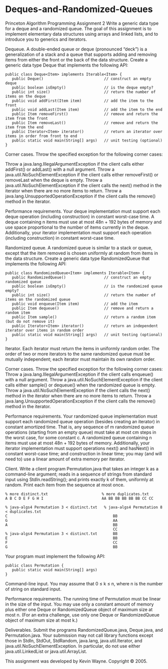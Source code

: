 # Deques-and-Randomized-Queues
Princeton Algorithm Programming Assignment 2
 Write a generic data type for a deque and a randomized queue. The goal of this assignment is to implement elementary data structures using arrays and linked lists, and to introduce you to generics and iterators.

Dequeue. A double-ended queue or deque (pronounced “deck”) is a generalization of a stack and a queue that supports adding and removing items from either the front or the back of the data structure. Create a generic data type Deque that implements the following API:

    public class Deque<Item> implements Iterable<Item> {
       public Deque()                           // construct an empty deque
       public boolean isEmpty()                 // is the deque empty?
       public int size()                        // return the number of items on the deque
       public void addFirst(Item item)          // add the item to the front
       public void addLast(Item item)           // add the item to the end
       public Item removeFirst()                // remove and return the item from the front
       public Item removeLast()                 // remove and return the item from the end
       public Iterator<Item> iterator()         // return an iterator over items in order from front to end
       public static void main(String[] args)   // unit testing (optional)
    }

Corner cases.  Throw the specified exception for the following corner cases:

Throw a java.lang.IllegalArgumentException if the client calls either addFirst() or addLast() with a null argument.
Throw a java.util.NoSuchElementException if the client calls either removeFirst() or removeLast when the deque is empty.
Throw a java.util.NoSuchElementException if the client calls the next() method in the iterator when there are no more items to return.
Throw a java.lang.UnsupportedOperationException if the client calls the remove() method in the iterator. 

Performance requirements.  Your deque implementation must support each deque operation (including construction) in constant worst-case time. A deque containing n items must use at most 48n + 192 bytes of memory and use space proportional to the number of items currently in the deque. Additionally, your iterator implementation must support each operation (including construction) in constant worst-case time.

Randomized queue. A randomized queue is similar to a stack or queue, except that the item removed is chosen uniformly at random from items in the data structure. Create a generic data type RandomizedQueue that implements the following API:

    public class RandomizedQueue<Item> implements Iterable<Item> {
       public RandomizedQueue()                 // construct an empty randomized queue
       public boolean isEmpty()                 // is the randomized queue empty?
       public int size()                        // return the number of items on the randomized queue
       public void enqueue(Item item)           // add the item
       public Item dequeue()                    // remove and return a random item
       public Item sample()                     // return a random item (but do not remove it)
       public Iterator<Item> iterator()         // return an independent iterator over items in random order
       public static void main(String[] args)   // unit testing (optional)
    }

Iterator.  Each iterator must return the items in uniformly random order. The order of two or more iterators to the same randomized queue must be mutually independent; each iterator must maintain its own random order.

Corner cases.  Throw the specified exception for the following corner cases:
Throw a java.lang.IllegalArgumentException if the client calls enqueue() with a null argument.
Throw a java.util.NoSuchElementException if the client calls either sample() or dequeue() when the randomized queue is empty.
Throw a java.util.NoSuchElementException if the client calls the next() method in the iterator when there are no more items to return.
Throw a java.lang.UnsupportedOperationException if the client calls the remove() method in the iterator. 

Performance requirements.  Your randomized queue implementation must support each randomized queue operation (besides creating an iterator) in constant amortized time. That is, any sequence of m randomized queue operations (starting from an empty queue) must take at most cm steps in the worst case, for some constant c. A randomized queue containing n items must use at most 48n + 192 bytes of memory. Additionally, your iterator implementation must support operations next() and hasNext() in constant worst-case time; and construction in linear time; you may (and will need to) use a linear amount of extra memory per iterator.

Client. Write a client program Permutation.java that takes an integer k as a command-line argument; reads in a sequence of strings from standard input using StdIn.readString(); and prints exactly k of them, uniformly at random. Print each item from the sequence at most once.

    % more distinct.txt                        % more duplicates.txt
    A B C D E F G H I                          AA BB BB BB BB BB CC CC

    % java-algs4 Permutation 3 < distinct.txt   % java-algs4 Permutation 8 < duplicates.txt
    C                                               BB
    G                                               AA
    A                                               BB
                                                    CC
    % java-algs4 Permutation 3 < distinct.txt       BB
    E                                               BB
    F                                               CC
    G                                               BB

Your program must implement the following API:


    public class Permutation {
       public static void main(String[] args)
    }

Command-line input.  You may assume that 0 ≤ k ≤ n, where n is the number of string on standard input.

Performance requirements.  The running time of Permutation must be linear in the size of the input. You may use only a constant amount of memory plus either one Deque or RandomizedQueue object of maximum size at most n. (For an extra challenge, use only one Deque or RandomizedQueue object of maximum size at most k.)

Deliverables. Submit the programs RandomizedQueue.java, Deque.java, and Permutation.java. Your submission may not call library functions except those in StdIn, StdOut, StdRandom, java.lang, java.util.Iterator, and java.util.NoSuchElementException. In particular, do not use either java.util.LinkedList or java.util.ArrayList.

This assignment was developed by Kevin Wayne.
Copyright © 2005. 
